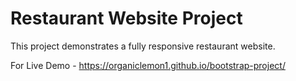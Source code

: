# Restaurant Website Project

This project demonstrates a fully responsive restaurant website.

For Live Demo - https://organiclemon1.github.io/bootstrap-project/
